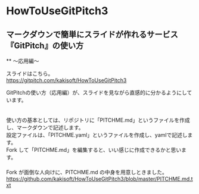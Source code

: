 # HowToUseGitPitch3

## マークダウンで簡単にスライドが作れるサービス『GitPitch』の使い方
** ～応用編～

スライドはこちら。  
https://gitpitch.com/kakisoft/HowToUseGitPitch3

GitPitchの使い方（応用編）が、スライドを見ながら直感的に分かるようにしています。

　  
使い方の基本としては、リポジトリに「PITCHME.md」というファイルを作成し、マークダウンで記述します。    
設定ファイルは、「PITCHME.yaml」というファイルを作成し、yamlで記述します。    
Fork して「PITCHME.md」を編集すると、いい感じに作成できるかと思います。    
　  
　  
　  
Fork が面倒な人向けに、PITCHME.md の中身を用意しときました。    
https://github.com/kakisoft/HowToUseGitPitch3/blob/master/PITCHME.md.txt

